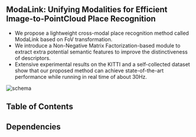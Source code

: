 ## ModaLink: Unifying Modalities for Efficient Image-to-PointCloud Place Recognition

*  We propose a lightweight cross-modal place recognition method called ModaLink based on FoV transformation. 
*  We introduce a Non-Negative Matrix Factorization-based module to extract extra potential semantic features to improve the distinctiveness of descriptors.
*  Extensive experimental results on the KITTI and a self-collected dataset show that our proposed method can achieve state-of-the-art performance while running in real time of about 30Hz.

![schema](https://github.com/SpadyDong/I2P-V2/assets/47657625/0e5b7afd-c8e3-49a6-bbae-bf50693bd95b)

## Table of Contents

## Dependencies
